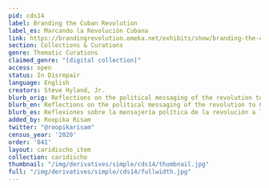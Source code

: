 ```yaml
---
pid: cds14
label: Branding the Cuban Revolution
label_es: Marcando la Revolución Cubana
link: https://brandingrevolution.omeka.net/exhibits/show/branding-the-cuban-revolution
section: Collections & Curations
genre: Thematic Curations
claimed_genre: "[digital collection]"
access: open
status: In Disrepair
language: English
creators: Steve Hyland, Jr.
blurb_orig: Reflections on the political messaging of the revolution to Cubans.
blurb_en: Reflections on the political messaging of the revolution to Cubans.
blurb_es: Reflexiones sobre la mensajería política de la revolución a los cubanos.
added_by: Roopika Risam
twitter: "@roopikarisam"
census_year: '2020'
order: '041'
layout: caridischo_item
collection: caridischo
thumbnail: "/img/derivatives/simple/cds14/thumbnail.jpg"
full: "/img/derivatives/simple/cds14/fullwidth.jpg"
---
```

